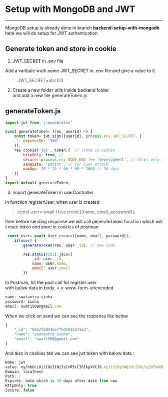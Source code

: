 # Setup with MongoDB and JWT
----------------------------

MongoDB setup is already done in branch **backend-setup-with-mongodb**
here we will do setup for JWT authentication

## Generate token and store in cookie  
1. JWT_SECRET in .env file  

Add a varibale wuth name JWT_SECRET in .env file and give a value to it

> JWT_SECRET=abc123

 
2. Create a new folder utils inside backend folder  
and add a new file generateToken.js

generateToken.js
----------------

```javascript
import jwt from 'jsonwebtoken'

const generateToken= (res, userId) => {
    const token= jwt.sign({userId}, process.env.JWT_SECRET, { 
        expiresIn: '30d'
    });
    res.cookie('jwt', token,{  // store in cookie
        httpOnly: true, // 
        secure: process.env.NODE_ENV !== 'development', // https only if prod
        sameSite: 'strict', // for CSRF attack
        maxAge: 30 * 24 * 60 * 60 * 1000 // 30 days
    })
}
export default generateToken;
```

3. import generateToken in userController

In function registerUser, when user is created
> const user= await User.create({name, email, password});

then before sending response we will call generateToken function which will create token and store in cookies of postman

```javascript
 const user= await User.create({name, email, password});
    if(user) {
        generateToken(res, user._id); // new code

        res.status(201).json({
            _id: user._id,
            name: user.name,
            email: user.email
        })
```

In Postman, hit the post call for register user  <br />
with below data in  body -> x-www-form-urlencoded  <br />
```javascript
name: swatantra sinha
password: sinha
email: swat1508@gmail.com
```

When we click on send we can see the response like below 
```javascript
{
    "_id": "6662fad416e7fbd5912a7aa3",
    "name": "swatantra sinha",
    "email": "swat1508@gmail.com"
}
```

And also in cookies tab we can see 
jwt token with below data : 
```javascript
Name: jwt
value: eyJhbGciOiJIUzI1NiIsInR5cCI6IkpXVCJ9.eyJ1c2VySWQiOiI2NjYyZmFkNDE2ZTdmYmQ1OTEyYTdhYTMiLCJpYXQiOjE3MTc3NjI3NzMsImV4cCI6MTcyMDM1NDc3M30.dtRBmAXHAtCXzbkjLIEUx0akJ8WzlpBaG2e_sX0_Sr8
Domain: localhost
Path: /
Expires: date which is 30 days after date from now
HttpOnly: true
Secure: false
```

